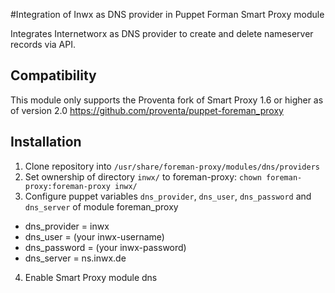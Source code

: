 #Integration of Inwx as DNS provider in Puppet Forman Smart Proxy module

Integrates Internetworx as DNS provider to create and delete nameserver records via API.

## Compatibility

This module only supports the Proventa fork of Smart Proxy 1.6 or higher as of version 2.0
https://github.com/proventa/puppet-foreman_proxy

## Installation

1. Clone repository into `/usr/share/foreman-proxy/modules/dns/providers`
2. Set ownership of directory `inwx/` to foreman-proxy: `chown foreman-proxy:foreman-proxy inwx/`
3. Configure puppet variables `dns_provider`, `dns_user`, `dns_password` and `dns_server` of module foreman_proxy
  * dns_provider = inwx
  * dns_user = (your inwx-username)
  * dns_password = (your inwx-password)
  * dns_server = ns.inwx.de
4. Enable Smart Proxy module dns
